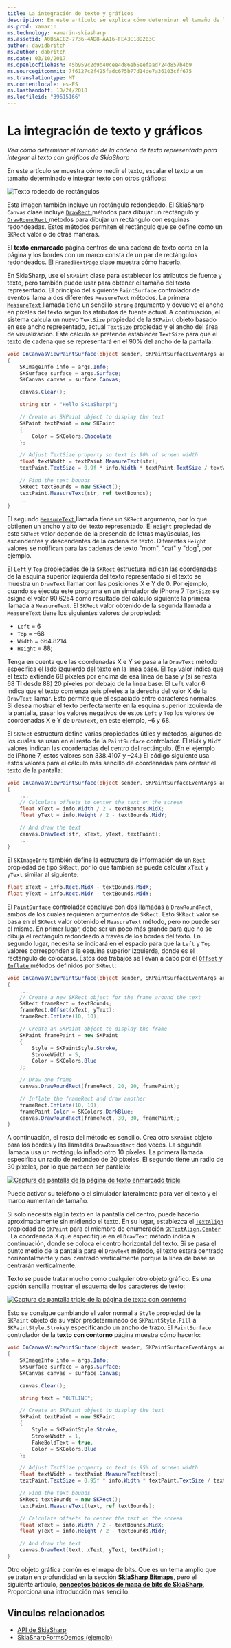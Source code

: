 ```yaml
---
title: La integración de texto y gráficos
description: En este artículo se explica cómo determinar el tamaño de la cadena de texto representada para integrar el texto con gráficos de SkiaSharp en las aplicaciones de Xamarin.Forms y esto se muestra con código de ejemplo.
ms.prod: xamarin
ms.technology: xamarin-skiasharp
ms.assetid: A0B5AC82-7736-4AD8-AA16-FE43E18D203C
author: davidbritch
ms.author: dabritch
ms.date: 03/10/2017
ms.openlocfilehash: 45b959c2d9b40cee4d86eb5eefaad724d857b4b9
ms.sourcegitcommit: 7f6127c2f425fadc675b77d14de7a36103cff675
ms.translationtype: MT
ms.contentlocale: es-ES
ms.lasthandoff: 10/24/2018
ms.locfileid: "39615166"
---
```

# <a name="integrating-text-and-graphics"></a>La integración de texto y gráficos

_Vea cómo determinar el tamaño de la cadena de texto representada para integrar el texto con gráficos de SkiaSharp_

En este artículo se muestra cómo medir el texto, escalar el texto a un tamaño determinado e integrar texto con otros gráficos:

![](text-images/textandgraphicsexample.png "Texto rodeado de rectángulos")

Esta imagen también incluye un rectángulo redondeado. El SkiaSharp `Canvas` clase incluye [ `DrawRect` ](xref:SkiaSharp.SKCanvas.DrawRect*) métodos para dibujar un rectángulo y [ `DrawRoundRect` ](xref:SkiaSharp.SKCanvas.DrawRoundRect*) métodos para dibujar un rectángulo con esquinas redondeadas. Estos métodos permiten el rectángulo que se define como un `SKRect` valor o de otras maneras.

El **texto enmarcado** página centros de una cadena de texto corta en la página y los bordes con un marco consta de un par de rectángulos redondeados. El [ `FramedTextPage` ](https://github.com/xamarin/xamarin-forms-samples/blob/master/SkiaSharpForms/Demos/Demos/SkiaSharpFormsDemos/Basics/FramedTextPage.cs) clase muestra cómo hacerlo.

En SkiaSharp, use el `SKPaint` clase para establecer los atributos de fuente y texto, pero también puede usar para obtener el tamaño del texto representado. El principio del siguiente `PaintSurface` controlador de eventos llama a dos diferentes `MeasureText` métodos. La primera [ `MeasureText` ](xref:SkiaSharp.SKPaint.MeasureText(System.String)) llamada tiene un sencillo `string` argumento y devuelve el ancho en píxeles del texto según los atributos de fuente actual. A continuación, el sistema calcula un nuevo `TextSize` propiedad de la `SKPaint` objeto basado en ese ancho representado, actual `TextSize` propiedad y el ancho del área de visualización. Este cálculo se pretende establecer `TextSize` para que el texto de cadena que se representará en el 90% del ancho de la pantalla:

```csharp
void OnCanvasViewPaintSurface(object sender, SKPaintSurfaceEventArgs args)
{
    SKImageInfo info = args.Info;
    SKSurface surface = args.Surface;
    SKCanvas canvas = surface.Canvas;

    canvas.Clear();

    string str = "Hello SkiaSharp!";

    // Create an SKPaint object to display the text
    SKPaint textPaint = new SKPaint
    {
        Color = SKColors.Chocolate
    };

    // Adjust TextSize property so text is 90% of screen width
    float textWidth = textPaint.MeasureText(str);
    textPaint.TextSize = 0.9f * info.Width * textPaint.TextSize / textWidth;

    // Find the text bounds
    SKRect textBounds = new SKRect();
    textPaint.MeasureText(str, ref textBounds);
    ...
}
```

El segundo [ `MeasureText` ](xref:SkiaSharp.SKPaint.MeasureText(System.String,SkiaSharp.SKRect@)) llamada tiene un `SKRect` argumento, por lo que obtienen un ancho y alto del texto representado. El `Height` propiedad de este `SKRect` valor depende de la presencia de letras mayúsculas, los ascendentes y descendentes de la cadena de texto. Diferentes `Height` valores se notifican para las cadenas de texto "mom", "cat" y "dog", por ejemplo.

El `Left` y `Top` propiedades de la `SKRect` estructura indican las coordenadas de la esquina superior izquierda del texto representado si el texto se muestra un `DrawText` llamar con las posiciones X e Y de 0. Por ejemplo, cuando se ejecuta este programa en un simulador de iPhone 7 `TextSize` se asigna el valor 90.6254 como resultado del cálculo siguiente la primera llamada a `MeasureText`. El `SKRect` valor obtenido de la segunda llamada a `MeasureText` tiene los siguientes valores de propiedad:

- `Left` = 6
- `Top` = &ndash;68
- `Width` = 664.8214
- `Height` = 88;

Tenga en cuenta que las coordenadas X e Y se pasa a la `DrawText` método especifica el lado izquierdo del texto en la línea base. El `Top` valor indica que el texto extiende 68 píxeles por encima de esa línea de base y (si se resta 68 TI desde 88) 20 píxeles por debajo de la línea base. El `Left` valor 6 indica que el texto comienza seis píxeles a la derecha del valor X de la `DrawText` llamar. Esto permite que el espaciado entre caracteres normales. Si desea mostrar el texto perfectamente en la esquina superior izquierda de la pantalla, pasar los valores negativos de estos `Left` y `Top` los valores de coordenadas X e Y de `DrawText`, en este ejemplo, &ndash;6 y 68.

El `SKRect` estructura define varias propiedades útiles y métodos, algunos de los cuales se usan en el resto de la `PaintSurface` controlador. El `MidX` y `MidY` valores indican las coordenadas del centro del rectángulo. (En el ejemplo de iPhone 7, estos valores son 338.4107 y &ndash;24.) El código siguiente usa estos valores para el cálculo más sencillo de coordenadas para centrar el texto de la pantalla:

```csharp
void OnCanvasViewPaintSurface(object sender, SKPaintSurfaceEventArgs args)
{
    ...
    // Calculate offsets to center the text on the screen
    float xText = info.Width / 2 - textBounds.MidX;
    float yText = info.Height / 2 - textBounds.MidY;

    // And draw the text
    canvas.DrawText(str, xText, yText, textPaint);
    ...
}
```

El `SKImageInfo` también define la estructura de información de un [ `Rect` ](xref:SkiaSharp.SKImageInfo.Rect) propiedad de tipo `SKRect`, por lo que también se puede calcular `xText` y `yText` similar al siguiente:

```csharp
float xText = info.Rect.MidX - textBounds.MidX;
float yText = info.Rect.MidY - textBounds.MidY;
```

El `PaintSurface` controlador concluye con dos llamadas a `DrawRoundRect`, ambos de los cuales requieren argumentos de `SKRect`. Esto `SKRect` valor se basa en el `SKRect` valor obtenido el `MeasureText` método, pero no puede ser el mismo. En primer lugar, debe ser un poco más grande para que no se dibuja el rectángulo redondeado a través de los bordes del texto. En segundo lugar, necesita se indicará en el espacio para que la `Left` y `Top` valores corresponden a la esquina superior izquierda, donde es el rectángulo de colocarse. Estos dos trabajos se llevan a cabo por el [ `Offset` ](xref:SkiaSharp.SKRect.Offset*) y [ `Inflate` ](xref:SkiaSharp.SKRect.Inflate*) métodos definidos por `SKRect`:

```csharp
void OnCanvasViewPaintSurface(object sender, SKPaintSurfaceEventArgs args)
{
    ...
    // Create a new SKRect object for the frame around the text
    SKRect frameRect = textBounds;
    frameRect.Offset(xText, yText);
    frameRect.Inflate(10, 10);

    // Create an SKPaint object to display the frame
    SKPaint framePaint = new SKPaint
    {
        Style = SKPaintStyle.Stroke,
        StrokeWidth = 5,
        Color = SKColors.Blue
    };

    // Draw one frame
    canvas.DrawRoundRect(frameRect, 20, 20, framePaint);

    // Inflate the frameRect and draw another
    frameRect.Inflate(10, 10);
    framePaint.Color = SKColors.DarkBlue;
    canvas.DrawRoundRect(frameRect, 30, 30, framePaint);
}
```

A continuación, el resto del método es sencillo. Crea otro `SKPaint` objeto para los bordes y las llamadas `DrawRoundRect` dos veces. La segunda llamada usa un rectángulo inflado otro 10 píxeles. La primera llamada especifica un radio de redondeo de 20 píxeles. El segundo tiene un radio de 30 píxeles, por lo que parecen ser paralelo:

 [![](text-images/framedtext-small.png "Captura de pantalla de la página de texto enmarcado triple")](text-images/framedtext-large.png#lightbox "Triple captura de pantalla de la página de texto enmarcado")

Puede activar su teléfono o el simulador lateralmente para ver el texto y el marco aumentan de tamaño.

Si solo necesita algún texto en la pantalla del centro, puede hacerlo aproximadamente sin midiendo el texto. En su lugar, establezca el [ `TextAlign` ](xref:SkiaSharp.SKPaint.TextAlign) propiedad de `SKPaint` para el miembro de enumeración [ `SKTextAlign.Center` ](xref:SkiaSharp.SKTextAlign). La coordenada X que especifique en el `DrawText` método indica a continuación, donde se coloca el centro horizontal del texto. Si se pasa el punto medio de la pantalla para el `DrawText` método, el texto estará centrado horizontalmente y *casi* centrado verticalmente porque la línea de base se centrarán verticalmente.

Texto se puede tratar mucho como cualquier otro objeto gráfico. Es una opción sencilla mostrar el esquema de los caracteres de texto:

[![](text-images/outlinedtext-small.png "Captura de pantalla triple de la página de texto con contorno")](text-images/outlinedtext-large.png#lightbox "Triple screenshot of the Outlined Text page")

Esto se consigue cambiando el valor normal a `Style` propiedad de la `SKPaint` objeto de su valor predeterminado de `SKPaintStyle.Fill` a `SKPaintStyle.Stroke`y especificando un ancho de trazo. El `PaintSurface` controlador de la **texto con contorno** página muestra cómo hacerlo:

```csharp
void OnCanvasViewPaintSurface(object sender, SKPaintSurfaceEventArgs args)
{
    SKImageInfo info = args.Info;
    SKSurface surface = args.Surface;
    SKCanvas canvas = surface.Canvas;

    canvas.Clear();

    string text = "OUTLINE";

    // Create an SKPaint object to display the text
    SKPaint textPaint = new SKPaint
    {
        Style = SKPaintStyle.Stroke,
        StrokeWidth = 1,
        FakeBoldText = true,
        Color = SKColors.Blue
    };

    // Adjust TextSize property so text is 95% of screen width
    float textWidth = textPaint.MeasureText(text);
    textPaint.TextSize = 0.95f * info.Width * textPaint.TextSize / textWidth;

    // Find the text bounds
    SKRect textBounds = new SKRect();
    textPaint.MeasureText(text, ref textBounds);

    // Calculate offsets to center the text on the screen
    float xText = info.Width / 2 - textBounds.MidX;
    float yText = info.Height / 2 - textBounds.MidY;

    // And draw the text
    canvas.DrawText(text, xText, yText, textPaint);
}
```

Otro objeto gráfica común es el mapa de bits. Que es un tema amplio que se tratan en profundidad en la sección [ **SkiaSharp Bitmaps**](../bitmaps/index.md), pero el siguiente artículo, [ **conceptos básicos de mapa de bits de SkiaSharp**](bitmaps.md), Proporciona una introducción más sencillo.

## <a name="related-links"></a>Vínculos relacionados

- [API de SkiaSharp](https://docs.microsoft.com/dotnet/api/skiasharp)
- [SkiaSharpFormsDemos (ejemplo)](https://developer.xamarin.com/samples/xamarin-forms/SkiaSharpForms/Demos/)
